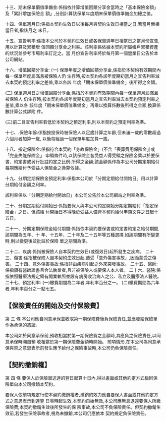 十三、期末保單價值準備金:係指依計算增值回饋分享金當時之「基本保險金額」及「累計增加保險金 額」,分別計算該保單年度期末保單價值準備金加總之值。

十四、保單週月日:係指本契約生效日以後每月與契約生效日相當之日,若當月無相當日者,指該月之 末日。

十五、宣告利率:係指本公司於本契約生效日或各保單週年日相當日之當月份宣告,用以計算及累積增 值回饋分享金之利率。該利率係依據本契約所屬帳戶累積資產的狀況並參考市場利率訂定之。當 月份宣告利率將於每月第一個營業日公告於本公司網站。

十六、增值回饋分享金:
(一) 保單年度之增值回饋分享金,係指於本契約有效期間內每一保單年度屆滿且被保險人仍 生存時,按本契約各該年度期初當月之宣告利率減去本契約預定利率之差值,乘以各該 年度「期末保單價值準備金」後所得之金額。

(二) 保單週月日之增值回饋分享金,係指於本契約有效期間內每一保單週月屆滿且被保險人 仍生存時,按本契約各該年度期初當月之宣告利率減去本契約預定利率之差值,乘以各 該年度「期末保單價值準備金」再乘以換算係數後所得之金額,換算係數計算公式詳附 件。

(三)前二目宣告利率若低於本契約之預定利率,則以本契約之預定利率為準。

十七、.保險年齡:係指按投保時被保險人以足歲計算之年齡,但未滿一歲的零數超過六個月者加算一歲, 以後每經過一個保單年度加算一歲。

十八、指定保險金:係指符合本契約「身故保險金」(不含「喪葬費用保險金」)或「完全失能保險金」
申領條件時,以該保險金各受益人得受領之保險金乘以於要保書、約定書或另行批註約定之比例 所得之金額;該金額係作為本公司分期定期給付每期應給付予受益人保險金之換算依據。

十九、分期定期保險金預定利率:係指本公司於「分期定期給付開始日」用以計算分期給付金額之利率。

該利率係以「分期定期給付開始日」本公司公告於本公司網站之利率為準。

二十、分期定期給付開始日:係指要保人與本公司約定開始分期定期給付「指定保險金」之日。但該給 付開始日不得晚於受益人備齊本契約給付申領文件之日起十五日。

二十一、分期定期保險金給付期間:係指依本契約要保書或約定書約定之給付期間,該期間為五年、十 年、十五年、二十年及二十五年等五種選擇,如該期間有所變更時,則以變更後並批註於保險 單之期間為準。

二十二、疾病:係指被保險人自本契約生效日(或復效日)起所發生之疾病。 二十三、傷害:係指被保險人自本契約生效日起,遭受「意外傷害事故」,因而蒙受之傷害。 二十四、意外傷害事故:係指非由疾病引起之外來突發事故。 二十五、醫師:係指領有醫師證書且合法執業者,且非被保險人或要保人本人者。 二十六、醫院:係指依照醫療法規定領有開業執照並設有病房收治病人之公、私立及醫療法人醫院。 二十七、預定利率:
(一)繳費期間為二年者,年利率百分之一。 (二)繳費期間為六年者,年利率百分之一點七五。

## 【保險責任的開始及交付保險費】

第 三 條 本公司應自同意承保並收取第一期保險費後負保險責任,並應發給保險單作為承保的憑證。

本公司如於同意承保前,預收相當於第一期保險費之金額時,其應負之保險責任,以同意承保時溯自預 收相當於第一期保險費金額時開始。 前項情形,在本公司為同意承保與否之意思表示前發生應予給付之保險事故時,本公司仍負保險責任。

## 【契約撤銷權】

第 四 條 要保人於保險單送達的翌日起算十日內,得以書面或其他約定方式檢同保險單向本公司撤銷本契約。

要保人依前項規定行使本契約撤銷權者,撤銷的效力應自要保人書面或其他約定方式之意思表示到達翌 日零時起生效,本契約自始無效,本公司應無息退還要保人所繳保險費;本契約撤銷生效後所發生的保 險事故,本公司不負保險責任。但契約撤銷生效前,若發生保險事故者,視為未撤銷,本公司仍應依本 契約規定負保險責任。